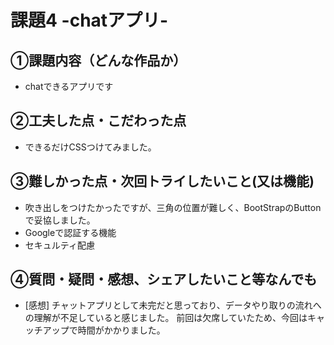 # 課題4 -chatアプリ-

## ①課題内容（どんな作品か）

- chatできるアプリです

## ②工夫した点・こだわった点

- できるだけCSSつけてみました。

## ③難しかった点・次回トライしたいこと(又は機能)

- 吹き出しをつけたかったですが、三角の位置が難しく、BootStrapのButtonで妥協しました。
- Googleで認証する機能
- セキュルティ配慮

## ④質問・疑問・感想、シェアしたいこと等なんでも

- [感想] チャットアプリとして未完だと思っており、データやり取りの流れへの理解が不足していると感じました。
前回は欠席していたため、今回はキャッチアップで時間がかかりました。

